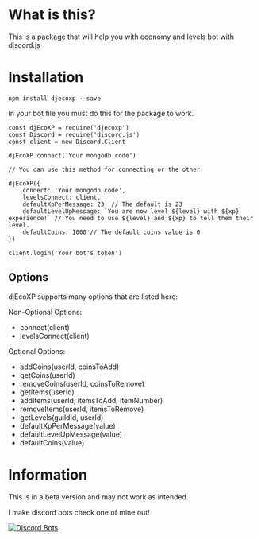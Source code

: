 # What is this?

This is a package that will help you with economy and levels bot with discord.js

# Installation

`npm install djecoxp --save`

In your bot file you must do this for the package to work.

```
const djEcoXP = require('djecoxp')
const Discord = require('discord.js')
const client = new Discord.Client

djEcoXP.connect('Your mongodb code')

// You can use this method for connecting or the other.

djEcoXP({
    connect: 'Your mongodb code',
    levelsConnect: client,
    defaultXpPerMessage: 23, // The default is 23
    defaultLevelUpMessage: `You are now level ${level} with ${xp} experience!` // You need to use ${level} and ${xp} to tell them their level.
    defaultCoins: 1000 // The default coins value is 0  
})

client.login('Your bot's token')
```

## Options
djEcoXP supports many options that are listed here:

Non-Optional Options:

* connect(client)
* levelsConnect(client)

Optional Options:

* addCoins(userId, coinsToAdd)
* getCoins(userId)
* removeCoins(userId, coinsToRemove)
* getItems(userId)
* addItems(userId, itemsToAdd, itemNumber)
* removeItems(userId, itemsToRemove)
* getLevels(guildId, userId)
* defaultXpPerMessage(value)
* defaultLevelUpMessage(value)
* defaultCoins(value)

# Information

This is in a beta version and may not work as intended.

I make discord bots check one of mine out!






[![Discord Bots](https://top.gg/api/widget/777542064333520946.svg)](https://top.gg/bot/777542064333520946)
